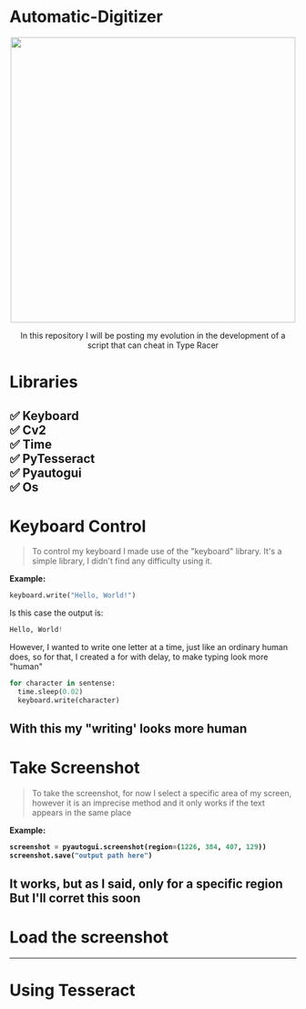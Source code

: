 # Automatic-Digitizer

<p align="center">
  <img width="500" height="500" src="https://upload.wikimedia.org/wikipedia/en/thumb/d/d1/TypeRacer_logo.svg/1200px-TypeRacer_logo.svg.png">
</p>

<p align="center">
In this repository I will be posting my evolution in the development of a script that can cheat in Type Racer
</p>

# Libraries

:white_check_mark: Keyboard<br/>
:white_check_mark: Cv2<br/>
:white_check_mark: Time<br/>
:white_check_mark: PyTesseract<br/>
:white_check_mark: Pyautogui<br/>
:white_check_mark: Os<br/>
--------------------------------------------------------------
# Keyboard Control

>To control my keyboard I made use of the "keyboard" library. It's a simple library, I didn't find any difficulty using it.<br/>

<b> Example: </b>
```py
keyboard.write("Hello, World!")
```
Is this case the output is:
```py
Hello, World!
```
However, I wanted to write one letter at a time, just like an ordinary human does, so for that, I created a for with delay, to make typing look more "human"
```py
for character in sentense:
  time.sleep(0.02)
  keyboard.write(character)
```
With this my "writing' looks more human
--------------------------------------------------------------
# Take Screenshot

>To take the screenshot, for now I select a specific area of my screen, however it is an imprecise method and it only works if the text appears in the same place<br/>

<b> Example: <b/>
```py
screenshot = pyautogui.screenshot(region=(1226, 384, 407, 129))
screenshot.save("output path here")
```
It works, but as I said, only for a specific region<br/>
But I'll corret this soon
--------------------------------------------------------------
# Load the screenshot
--------------------------------------------------------------
# Using Tesseract
